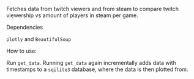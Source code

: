 Fetches data from twitch viewers and from steam to compare twitch viewership vs amount of players in steam per game.

Dependencies

`plotly` and `BeautifulSoup`

How to use:

Run `get_data`. Running `get_data` again incrementally adds data with timestamps to a `sqilite3` database, where the data is then plotted from.
